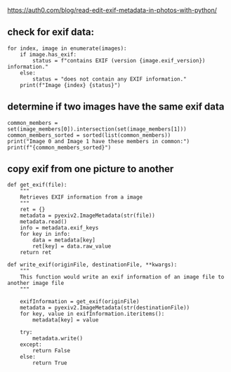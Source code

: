 

https://auth0.com/blog/read-edit-exif-metadata-in-photos-with-python/
## check for exif data:
```
for index, image in enumerate(images):
    if image.has_exif:
        status = f"contains EXIF (version {image.exif_version}) information."
    else:
        status = "does not contain any EXIF information."
    print(f"Image {index} {status}")
```

## determine if two images have the same exif data
```
common_members = set(image_members[0]).intersection(set(image_members[1]))
common_members_sorted = sorted(list(common_members))
print("Image 0 and Image 1 have these members in common:")
print(f"{common_members_sorted}")
```


## copy exif from one picture to another
```
def get_exif(file):
    """
    Retrieves EXIF information from a image
    """
    ret = {}
    metadata = pyexiv2.ImageMetadata(str(file))
    metadata.read()
    info = metadata.exif_keys
    for key in info:
        data = metadata[key]
        ret[key] = data.raw_value
    return ret

def write_exif(originFile, destinationFile, **kwargs):
    """
    This function would write an exif information of an image file to another image file
    """

    exifInformation = get_exif(originFile)
    metadata = pyexiv2.ImageMetadata(str(destinationFile))
    for key, value in exifInformation.iteritems():
        metadata[key] = value

    try:
        metadata.write()
    except:
        return False
    else:
        return True
```

